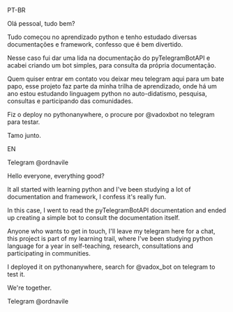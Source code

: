 PT-BR

Olá pessoal, tudo bem?

Tudo começou no aprendizado python e tenho estudado diversas documentações e framework, confesso que é bem divertido.

Nesse caso fui dar uma lida na documentação do pyTelegramBotAPI e acabei criando um bot simples, para consulta da própria documentação.

Quem quiser entrar em contato vou deixar meu telegram aqui para um bate papo, esse projeto faz parte da minha trilha de aprendizado, onde há um ano estou estudando linguagem python no auto-didatismo, pesquisa, consultas e participando das comunidades.

Fiz o deploy no pythonanywhere, o procure por @vadoxbot no telegram para testar.

Tamo junto.

EN

Telegram @ordnavile

Hello everyone, everything good?

It all started with learning python and I've been studying a lot of documentation and framework, I confess it's really fun.

In this case, I went to read the pyTelegramBotAPI documentation and ended up creating a simple bot to consult the documentation itself.

Anyone who wants to get in touch, I'll leave my telegram here for a chat, this project is part of my learning trail, where I've been studying python language for a year in self-teaching, research, consultations and participating in communities.

I deployed it on pythonanywhere, search for @vadox_bot on telegram to test it.

We're together.

Telegram @ordnavile


